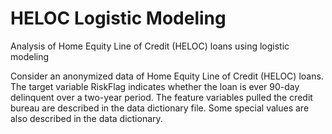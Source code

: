 # HELOC Logistic Modeling
Analysis of Home Equity Line of Credit (HELOC) loans using logistic modeling

Consider an anonymized data of Home Equity Line of Credit (HELOC) loans. The target variable RiskFlag indicates whether the loan is ever 90-day delinquent over a two-year period. The feature variables pulled the credit bureau are described in the data dictionary file. Some special values are also described in the data dictionary.
